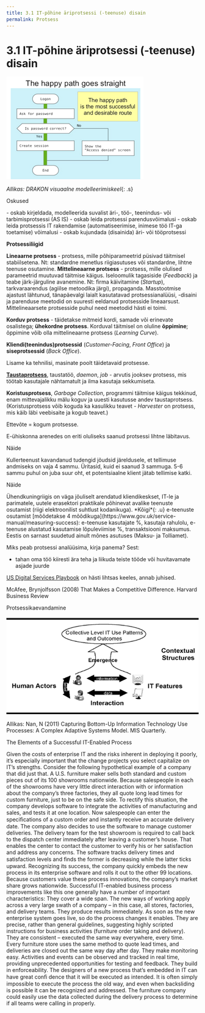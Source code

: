 ```yaml
---
title: 3.1 IT-põhine äriprotsessi (-teenuse) disain
permalink: Protsess
---
```


# 3.1 IT-põhine äriprotsessi (-teenuse) disain

![](img/HappyPath.PNG)

*Allikas: DRAKON visuaalne modelleerimiskeel*{: .s}

<p class='tags'><span class='tag'>Oskused</span></p>
- oskab kirjeldada, modelleerida suvalist äri-, töö-, teenindus- või tarbimisprotsessi (AS IS)
- oskab leida protsessi parendusvõimalusi
- oskab leida protsessis IT rakendamise (automatiseerimise, inimese töö IT-ga toetamise) võimalusi
- oskab kujundada (disainida) äri- või tööprotsessi

__Protsessiliigid__

__Lineaarne protsess__ - protsess, mille põhiparameetrid püsivad täitmisel stabiilsetena. Nt: standardne menetlus riigiasutuses või standardne, lihtne teenuse osutamine. __Mittelineaarne protsess__ - protsess, mille olulised parameetrid muutuvad täitmise käigus. Iseloomulik tagasiside (_Feedback_) ja teabe järk-järguline avanemine. Nt: firma käivitamine (_Startup_), tarkvaraarendus (agiilse metoodika järgi), propaganda. Masstootmise ajastust lähtunud, tänapäevalgi laialt kasutatavad protsessianalüüsi, -disaini ja parenduse meetodid on suuresti eeldanud protsesside lineaarsust. Mittelineaarsete protsesside puhul need meetodid hästi ei toimi.

__Korduv protsess__ - täidetakse mitmeid kordi, samade või erinevate osalistega; __ühekordne protsess__. Korduval täitmisel on oluline __õppimine__; õppimine võib olla mittelineaarne protsess (_Learning Curve_).

__Kliendi(teenindus)protsessid__ (_Customer-Facing_, _Front Office_) ja __siseprotsessid__ (_Back Office_).

Lisame ka tehnilisi, masinate poolt täidetavaid protsesse.

__[Taustaprotsess](https://en.wikipedia.org/wiki/Background_process)__, taustatöö, _daemon_, _job_ - arvutis jooksev protsess, mis töötab kasutajale nähtamatult ja ilma kasutaja sekkumiseta.

__Koristusprotsess__, _Garbage Collection_, programmi täitmise käigus tekkinud, enam mittevajalikku mälu koguv ja uuesti kasutusse andev taustaprotsess. (Koristusprotsess võib koguda ka kasulikku teavet - _Harvester_ on protsess, mis käib läbi veebisaite ja kogub teavet.)

Ettevõte = kogum protsesse.

E-ühiskonna arenedes on eriti oluliseks saanud protsessi lihtne läbitavus.

<p class='tags'><span class='tag'>Näide</span></p>
Kullerteenust kavandanud tudengid jõudsid järeldusele, et tellimuse andmiseks on vaja 4 sammu. Üritasid, kuid ei saanud 3 sammuga. 5-6 sammu puhul on juba suur oht, et potentsiaalne klient jätab tellimise katki.

<p class='tags'><span class='tag'>Näide</span></p>
Ühendkuningriigis on väga jõuliselt arendatud kliendikeskset, IT-le ja parimatele, uutele erasektori praktikale põhinevat avalike teenuste osutamist (riigi elektroonilist suhtlust kodanikuga). *Kõigi*{: .u} e-teenuste osutamist [mõõdetakse 4 mõõdikuga](https://www.gov.uk/service-manual/measuring-success): e-teenuse kasutajate %, kasutaja rahulolu, e-teenuse alustatud kasutamise lõpuleviimise %, transaktsiooni maksumus. Eestis on sarnast suudetud ainult mõnes asutuses (Maksu- ja Tolliamet).  

Miks peab protsessi analüüsima, kirja panema? Sest:

- tahan oma töö kiiresti ära teha ja liikuda teiste tööde või huvitavamate asjade juurde

[US Digital Services Playbook](https://playbook.cio.gov/) on hästi lihtsas keeles, annab juhised.

McAfee, Brynjolfsson (2008) That Makes a Competitive Difference. Harvard Business Review

Protsessikaevandamine

![](img/BottomUp.PNG)

Allikas: Nan, N (2011) Capturing Bottom-Up Information Technology Use Processes: A Complex Adaptive Systems Model. MIS Quarterly.

The Elements of a Successful IT-Enabled Process

Given the costs of enterprise IT and the risks inherent in deploying it poorly, it’s especially important that the change projects you select capitalize on IT’s strengths. Consider the following hypothetical example of a company that did just that. A U.S. furniture maker sells both standard and custom pieces out of its 100 showrooms nationwide. Because salespeople in each of the showrooms have very little direct interaction with or information about the company’s three factories, they all quote long lead times for custom furniture, just to be on the safe side. To rectify this situation, the company develops software to integrate the activities of manufacturing and sales, and tests it at one location. Now salespeople can enter the speciﬁcations of a custom order and instantly receive an accurate delivery date. The company also decides to use the software to manage customer deliveries. The delivery team for the test showroom is required to call back to the dispatch center immediately after leaving a customer’s house. That enables the center to contact the customer to verify his or her satisfaction and address any concerns. The software tracks delivery times and satisfaction levels and ﬁnds the former is decreasing while the latter ticks upward. Recognizing its success, the company quickly embeds the new process in its enterprise software and rolls it out to the other 99 locations. Because customers value these process innovations, the company’s market share grows nationwide. Successful IT-enabled business process improvements like this one generally have a number of important characteristics: They cover a wide span. The new ways of working apply across a very large swath of a company – in this case, all stores, factories, and delivery teams. They produce results immediately. As soon as the new enterprise system goes live, so do the process changes it enables.
They are precise, rather than general guidelines, suggesting highly scripted instructions for business activities (furniture order taking and delivery). They are consistent – executed the same way everywhere, every time. Every furniture store uses the same method to quote lead times, and deliveries are closed out the same way day after day. They make monitoring easy. Activities and events can be observed and tracked in real time, providing unprecedented opportunities for testing and feedback. They build in enforceability. The designers of a new process that’s embedded in IT can have great conﬁ dence that it will be executed as intended. It is often simply impossible to execute the process the old way, and even when backsliding is possible it can be recognized and addressed. The furniture company could easily use the data collected during the delivery process to determine if all teams were calling in properly.
